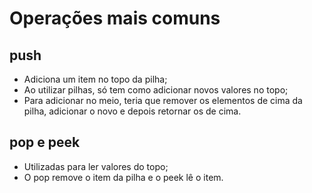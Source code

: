 # Operações mais comuns

## push

* Adiciona um item no topo da pilha;
* Ao utilizar pilhas, só tem como adicionar novos valores no topo;
* Para adicionar no meio, teria que remover os elementos de cima da pilha, adicionar o novo e depois retornar os de cima.

## pop e peek

* Utilizadas para ler valores do topo;
* O pop remove o item da pilha e o peek lê o item.
